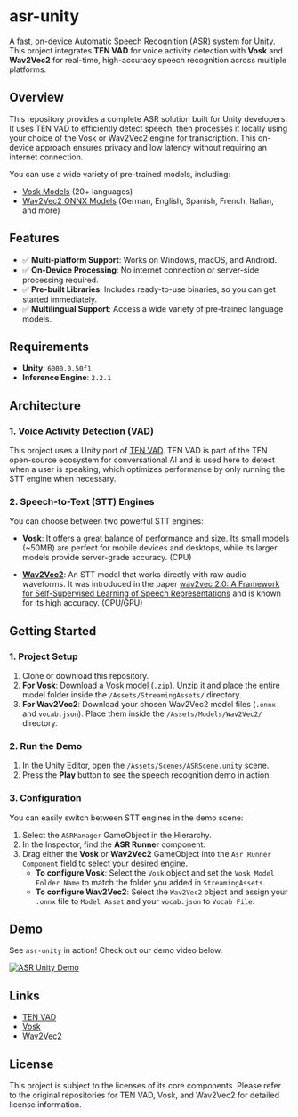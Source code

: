 # asr-unity

A fast, on-device Automatic Speech Recognition (ASR) system for Unity. This project integrates **TEN VAD** for voice activity detection with **Vosk** and **Wav2Vec2** for real-time, high-accuracy speech recognition across multiple platforms.

## Overview

This repository provides a complete ASR solution built for Unity developers. It uses TEN VAD to efficiently detect speech, then processes it locally using your choice of the Vosk or Wav2Vec2 engine for transcription. This on-device approach ensures privacy and low latency without requiring an internet connection.

You can use a wide variety of pre-trained models, including:
* [Vosk Models](https://alphacephei.com/vosk/models) (20+ languages)
* [Wav2Vec2 ONNX Models](https://huggingface.co/darjusul/wav2vec2-ONNX-collection) (German, English, Spanish, French, Italian, and more)

## Features

- ✅ **Multi-platform Support**: Works on Windows, macOS, and Android.
- ✅ **On-Device Processing**: No internet connection or server-side processing required.
- ✅ **Pre-built Libraries**: Includes ready-to-use binaries, so you can get started immediately.
- ✅ **Multilingual Support**: Access a wide variety of pre-trained language models.

## Requirements

-   **Unity**: `6000.0.50f1`
-   **Inference Engine**: `2.2.1`

## Architecture

### 1. Voice Activity Detection (VAD)

This project uses a Unity port of [TEN VAD](https://github.com/TEN-framework/ten-vad). TEN VAD is part of the TEN open-source ecosystem for conversational AI and is used here to detect when a user is speaking, which optimizes performance by only running the STT engine when necessary.

### 2. Speech-to-Text (STT) Engines

You can choose between two powerful STT engines:

* **[Vosk](https://alphacephei.com/vosk)**: It offers a great balance of performance and size. Its small models (~50MB) are perfect for mobile devices and desktops, while its larger models provide server-grade accuracy. (CPU)

* **[Wav2Vec2](https://huggingface.co/docs/transformers/en/model_doc/wav2vec2)**: An STT model that works directly with raw audio waveforms. It was introduced in the paper [wav2vec 2.0: A Framework for Self-Supervised Learning of Speech Representations](https://huggingface.co/papers/2006.11477) and is known for its high accuracy. (CPU/GPU)

## Getting Started

### 1. Project Setup

1.  Clone or download this repository.
2.  **For Vosk**: Download a [Vosk model](https://alphacephei.com/vosk/models) (`.zip`). Unzip it and place the entire model folder inside the `/Assets/StreamingAssets/` directory.
3.  **For Wav2Vec2**: Download your chosen Wav2Vec2 model files (`.onnx` and `vocab.json`). Place them inside the `/Assets/Models/Wav2Vec2/` directory.

### 2. Run the Demo

1.  In the Unity Editor, open the `/Assets/Scenes/ASRScene.unity` scene.
2.  Press the **Play** button to see the speech recognition demo in action.

### 3. Configuration

You can easily switch between STT engines in the demo scene:

1.  Select the `ASRManager` GameObject in the Hierarchy.
2.  In the Inspector, find the **ASR Runner** component.
3.  Drag either the **Vosk** or **Wav2Vec2** GameObject into the `Asr Runner Component` field to select your desired engine.
    * **To configure Vosk**: Select the `Vosk` object and set the `Vosk Model Folder Name` to match the folder you added in `StreamingAssets`.
    * **To configure Wav2Vec2**: Select the `Wav2Vec2` object and assign your `.onnx` file to `Model Asset` and your `vocab.json` to `Vocab File`.

## Demo

See `asr-unity` in action! Check out our demo video below.

[![ASR Unity Demo](https://img.youtube.com/vi/RU9qRlYNVm8/0.jpg)](https://www.youtube.com/watch?v=RU9qRlYNVm8)

## Links

-   [TEN VAD](https://github.com/TEN-framework/ten-vad)
-   [Vosk](https://alphacephei.com/vosk)
-   [Wav2Vec2](https://huggingface.co/docs/transformers/en/model_doc/wav2vec2)

## License

This project is subject to the licenses of its core components. Please refer to the original repositories for TEN VAD, Vosk, and Wav2Vec2 for detailed license information.

